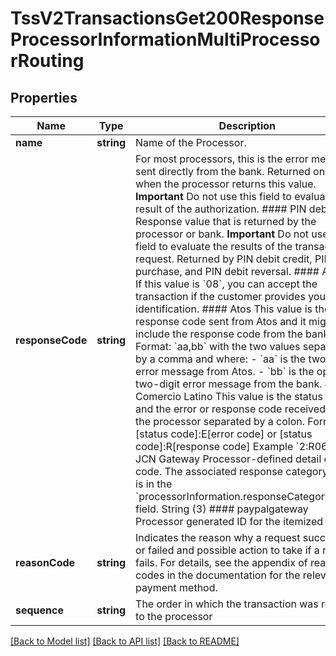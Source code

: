 # TssV2TransactionsGet200ResponseProcessorInformationMultiProcessorRouting

## Properties
Name | Type | Description | Notes
------------ | ------------- | ------------- | -------------
**name** | **string** | Name of the Processor. | [optional] 
**responseCode** | **string** | For most processors, this is the error message sent directly from the bank. Returned only when the processor returns this value.  **Important** Do not use this field to evaluate the result of the authorization.  #### PIN debit Response value that is returned by the processor or bank. **Important** Do not use this field to evaluate the results of the transaction request.  Returned by PIN debit credit, PIN debit purchase, and PIN debit reversal.  #### AIBMS If this value is &#x60;08&#x60;, you can accept the transaction if the customer provides you with identification.  #### Atos This value is the response code sent from Atos and it might also include the response code from the bank. Format: &#x60;aa,bb&#x60; with the two values separated by a comma and where: - &#x60;aa&#x60; is the two-digit error message from Atos. - &#x60;bb&#x60; is the optional two-digit error message from the bank.  #### Comercio Latino This value is the status code and the error or response code received from the processor separated by a colon. Format: [status code]:E[error code] or [status code]:R[response code] Example &#x60;2:R06&#x60;  #### JCN Gateway Processor-defined detail error code. The associated response category code is in the &#x60;processorInformation.responseCategoryCode&#x60; field. String (3)  #### paypalgateway Processor generated ID for the itemized detail. | [optional] 
**reasonCode** | **string** | Indicates the reason why a request succeeded or failed and possible action to take if a request fails.  For details, see the appendix of reason codes in the documentation for the relevant payment method. | [optional] 
**sequence** | **string** | The order in which the transaction was routed to the processor | [optional] 

[[Back to Model list]](../README.md#documentation-for-models) [[Back to API list]](../README.md#documentation-for-api-endpoints) [[Back to README]](../README.md)


